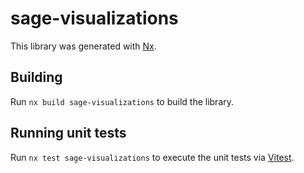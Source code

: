 # sage-visualizations

This library was generated with [Nx](https://nx.dev).

## Building

Run `nx build sage-visualizations` to build the library.

## Running unit tests

Run `nx test sage-visualizations` to execute the unit tests via [Vitest](https://vitest.dev/).
